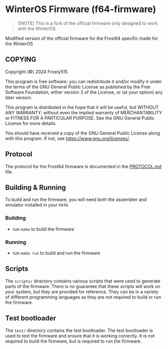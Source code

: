 # WinterOS Firmware (f64-firmware)

> ![NOTE]
> This is a fork of the official firmware only designed to work with the WinterOS.

Modified version of the official firmware for the Frost64 specific made for the WinterOS

## COPYING

Copyright (©) 2024  Frosty515

This program is free software: you can redistribute it and/or modify
it under the terms of the GNU General Public License as published by
the Free Software Foundation, either version 3 of the License, or
(at your option) any later version.

This program is distributed in the hope that it will be useful,
but WITHOUT ANY WARRANTY; without even the implied warranty of
MERCHANTABILITY or FITNESS FOR A PARTICULAR PURPOSE.  See the
GNU General Public License for more details.

You should have received a copy of the GNU General Public License
along with this program.  If not, see <https://www.gnu.org/licenses/>.

## Protocol

The protocol for the Frost64 firmware is documented in the [PROTOCOL.md](PROTOCOL.md) file.

## Building & Running

To build and run the firmware, you will need both the assembler and emulator installed in your `PATH`.

### Building

- run `make` to build the firmware

### Running

- run `make run` to build and run the firmware

## Scripts

The `scripts/` directory contains various scripts that were used to generate parts of the firmware. There is no guarantee that these scripts will work on your system, but they are provided for reference. They can be in a variety of different programming languages as they are not required to build or run the firmware.

## Test bootloader

The `test/` directory contains the test bootloader. The test bootloader is used to test the firmware and ensure that it is working correctly. It is not required to build the firmware, but is required to run the firmware.
